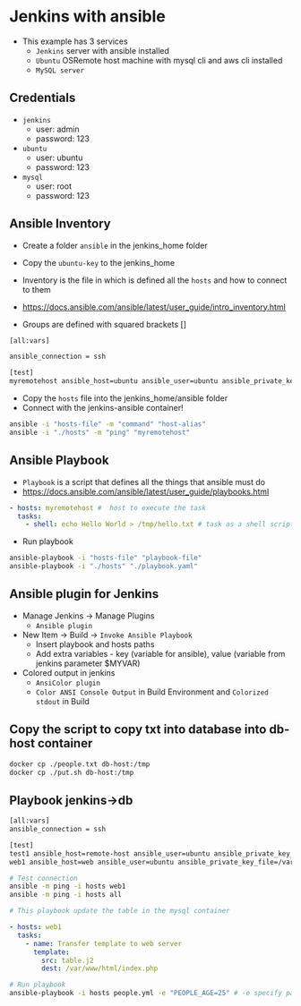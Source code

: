 # Jenkins with ansible

- This example has 3 services
  - `Jenkins` server with ansible installed
  - `Ubuntu` OSRemote host machine with mysql cli and aws cli installed
  - `MySQL server`

## Credentials

- `jenkins`
  - user: admin
  - password: 123
- `ubuntu`
  - user: ubuntu
  - password: 123
- `mysql`
  - user: root
  - password: 123

## Ansible Inventory

- Create a folder `ansible` in the jenkins_home folder
- Copy the `ubuntu-key` to the jenkins_home

- Inventory is the file in which is defined all the `hosts` and how to connect to them
- <https://docs.ansible.com/ansible/latest/user_guide/intro_inventory.html>
- Groups are defined with squared brackets []

```txt
[all:vars]

ansible_connection = ssh

[test]
myremotehost ansible_host=ubuntu ansible_user=ubuntu ansible_private_key_file=/var/jenkins_home/ansible/ubuntu-key
```

- Copy the `hosts` file into the jenkins_home/ansible folder
- Connect with the jenkins-ansible container!

```sh
ansible -i "hosts-file" -m "command" "host-alias"
ansible -i "./hosts" -m "ping" "myremotehost"
```

## Ansible Playbook

- `Playbook` is a script that defines all the things that ansible must do
- <https://docs.ansible.com/ansible/latest/user_guide/playbooks.html>

```yaml
- hosts: myremotehost #  host to execute the task
  tasks:
    - shell: echo Hello World > /tmp/hello.txt # task as a shell script
```

- Run playbook

```sh
ansible-playbook -i "hosts-file" "playbook-file"
ansible-playbook -i "./hosts" "./playbook.yaml"
```

## Ansible plugin for Jenkins

- Manage Jenkins -> Manage Plugins
  - `Ansible plugin`
- New Item -> Build -> `Invoke Ansible Playbook`
  - Insert playbook and hosts paths
  - Add extra variables - key (variable for ansible), value (variable from jenkins parameter $MYVAR)
- Colored output in jenkins
  - `AnsiColor plugin`
  - `Color ANSI Console Output` in Build Environment and `Colorized stdout` in Build

## Copy the script to copy txt into database into db-host container

```sh
docker cp ./people.txt db-host:/tmp
docker cp ./put.sh db-host:/tmp
```

## Playbook jenkins->db

```txt
[all:vars]
ansible_connection = ssh

[test]
test1 ansible_host=remote-host ansible_user=ubuntu ansible_private_key_file=/var/jenkins_home/ansible/ubuntu-key
web1 ansible_host=web ansible_user=ubuntu ansible_private_key_file=/var/jenkins_home/ansible/ubuntu-key
```

```sh
# Test connection
ansible -m ping -i hosts web1
ansible -m ping -i hosts all
```

```yaml
# This playbook update the table in the mysql container

- hosts: web1
  tasks:
    - name: Transfer template to web server
      template:
        src: table.j2
        dest: /var/www/html/index.php
```

```sh
# Run playbook
ansible-playbook -i hosts people.yml -e "PEOPLE_AGE=25" # -e specify parameters
```
